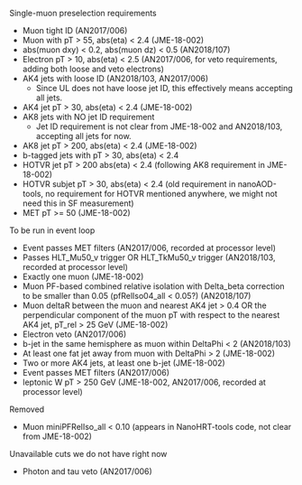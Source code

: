 Single-muon preselection requirements
- Muon tight ID (AN2017/006)
- Muon with pT > 55, abs(eta) < 2.4 (JME-18-002)
- abs(muon dxy) < 0.2, abs(muon dz) < 0.5 (AN2018/107)
- Electron pT > 10, abs(eta) < 2.5 (AN2017/006, for veto requirements, adding both loose and veto electrons)
- AK4 jets with loose ID (AN2018/103, AN2017/006)
    - Since UL does not have loose jet ID, this effectively means accepting all jets.
- AK4 jet pT > 30, abs(eta) < 2.4 (JME-18-002)
- AK8 jets with NO jet ID requirement 
    - Jet ID requirement is not clear from JME-18-002 and AN2018/103, accepting all jets for now.
- AK8 jet pT > 200, abs(eta) < 2.4 (JME-18-002)
- b-tagged jets with pT > 30, abs(eta) < 2.4
- HOTVR jet pT > 200 abs(eta) < 2.4 (following AK8 requirement in JME-18-002)
- HOTVR subjet pT > 30, abs(eta) < 2.4 (old requirement in nanoAOD-tools, no requirement for HOTVR mentioned anywhere, we might not need this in SF measurement)
- MET pT >= 50 (JME-18-002)

To be run in event loop
- Event passes MET filters (AN2017/006, recorded at processor level)
- Passes HLT_Mu50_v trigger OR HLT_TkMu50_v trigger (AN2018/103, recorded at processor level)
- Exactly one muon (JME-18-002)
- Muon PF-based combined relative isolation with Delta_beta correction to be smaller than 0.05 (pfRelIso04_all < 0.05?) (AN2018/107)
- Muon deltaR between the muon and nearest AK4 jet > 0.4 OR the perpendicular component of the muon pT with respect to the nearest AK4 jet, pT_rel > 25 GeV (JME-18-002)
- Electron veto (AN2017/006)
- b-jet in the same hemisphere as muon within DeltaPhi < 2 (AN2018/103)
- At least one fat jet away from muon with DeltaPhi > 2 (JME-18-002)
- Two or more AK4 jets, at least one b-jet (JME-18-002)
- Event passes MET filters (AN2017/006)
- leptonic W pT > 250 GeV (JME-18-002, AN2017/006, recorded at processor level)

Removed
- Muon miniPFRelIso_all < 0.10 (appears in NanoHRT-tools code, not clear from JME-18-002)

Unavailable cuts we do not have right now
- Photon and tau veto (AN2017/006)
